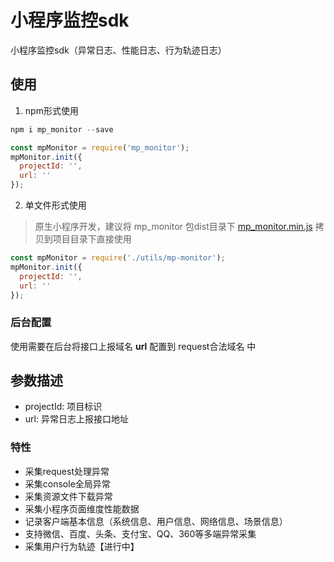 # 小程序监控sdk

小程序监控sdk（异常日志、性能日志、行为轨迹日志）

## 使用

1. npm形式使用

```js
npm i mp_monitor --save

const mpMonitor = require('mp_monitor');
mpMonitor.init({
  projectId: '',
  url: ''
});
```

2. 单文件形式使用

> 原生小程序开发，建议将 mp_monitor 包dist目录下 [mp_monitor.min.js](https://github.com/BubbleM/mp_monitor/blob/main/dist/mp_monitor.min.js) 拷贝到项目目录下直接使用

```js
const mpMonitor = require('./utils/mp-monitor');
mpMonitor.init({
  projectId: '',
  url: ''
});
```
### 后台配置

使用需要在后台将接口上报域名 **url**  配置到 request合法域名 中

## 参数描述

- projectId: 项目标识
- url: 异常日志上报接口地址

### 特性

- 采集request处理异常
- 采集console全局异常
- 采集资源文件下载异常
- 采集小程序页面维度性能数据
- 记录客户端基本信息（系统信息、用户信息、网络信息、场景信息）
- 支持微信、百度、头条、支付宝、QQ、360等多端异常采集
- 采集用户行为轨迹【进行中】
